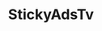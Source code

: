 ---
layout: bidder
title: StickyAdsTv
description: Prebid StickyAdsTv Bidder Adaptor
top_nav_section: dev_docs
nav_section: reference
hide: true
biddercode: stickyadstv
biddercode_longer_than_12: false
media_types: native

---